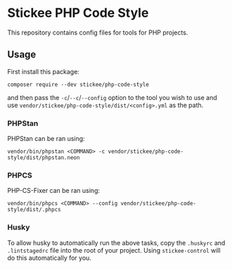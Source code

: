 # Stickee PHP Code Style

This repository contains config files for tools for PHP projects.

## Usage

First install this package:

```
composer require --dev stickee/php-code-style
```

and then pass the `-c`/`--c`/`--config` option to the tool you wish to use and use `vendor/stickee/php-code-style/dist/<config>.yml` as the path.

### PHPStan

PHPStan can be ran using:

```
vendor/bin/phpstan <COMMAND> -c vendor/stickee/php-code-style/dist/phpstan.neon
```

### PHPCS

PHP-CS-Fixer can be ran using:

```
vendor/bin/phpcs <COMMAND> --config vendor/stickee/php-code-style/dist/.phpcs
```

### Husky
To allow husky to automatically run the above tasks, copy the `.huskyrc` and `.lintstagedrc` 
file into the root of your project. Using `stickee-control` will do this automatically for you.
